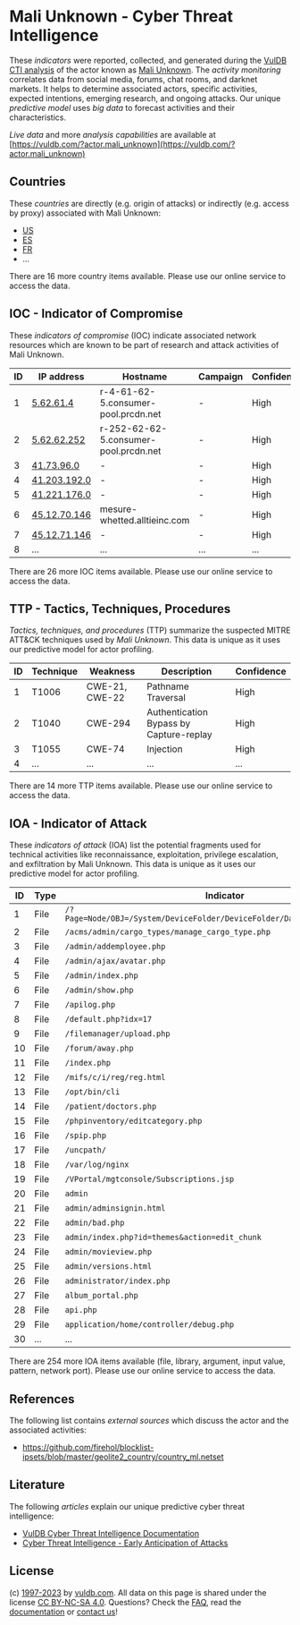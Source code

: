 # Mali Unknown - Cyber Threat Intelligence

These _indicators_ were reported, collected, and generated during the [VulDB CTI analysis](https://vuldb.com/?kb.cti) of the actor known as [Mali Unknown](https://vuldb.com/?actor.mali_unknown). The _activity monitoring_ correlates data from social media, forums, chat rooms, and darknet markets. It helps to determine associated actors, specific activities, expected intentions, emerging research, and ongoing attacks. Our unique _predictive model_ uses _big data_ to forecast activities and their characteristics.

_Live data_ and more _analysis capabilities_ are available at [https://vuldb.com/?actor.mali_unknown](https://vuldb.com/?actor.mali_unknown)

## Countries

These _countries_ are directly (e.g. origin of attacks) or indirectly (e.g. access by proxy) associated with Mali Unknown:

* [US](https://vuldb.com/?country.us)
* [ES](https://vuldb.com/?country.es)
* [FR](https://vuldb.com/?country.fr)
* ...

There are 16 more country items available. Please use our online service to access the data.

## IOC - Indicator of Compromise

These _indicators of compromise_ (IOC) indicate associated network resources which are known to be part of research and attack activities of Mali Unknown.

ID | IP address | Hostname | Campaign | Confidence
-- | ---------- | -------- | -------- | ----------
1 | [5.62.61.4](https://vuldb.com/?ip.5.62.61.4) | r-4-61-62-5.consumer-pool.prcdn.net | - | High
2 | [5.62.62.252](https://vuldb.com/?ip.5.62.62.252) | r-252-62-62-5.consumer-pool.prcdn.net | - | High
3 | [41.73.96.0](https://vuldb.com/?ip.41.73.96.0) | - | - | High
4 | [41.203.192.0](https://vuldb.com/?ip.41.203.192.0) | - | - | High
5 | [41.221.176.0](https://vuldb.com/?ip.41.221.176.0) | - | - | High
6 | [45.12.70.146](https://vuldb.com/?ip.45.12.70.146) | mesure-whetted.alltieinc.com | - | High
7 | [45.12.71.146](https://vuldb.com/?ip.45.12.71.146) | - | - | High
8 | ... | ... | ... | ...

There are 26 more IOC items available. Please use our online service to access the data.

## TTP - Tactics, Techniques, Procedures

_Tactics, techniques, and procedures_ (TTP) summarize the suspected MITRE ATT&CK techniques used by _Mali Unknown_. This data is unique as it uses our predictive model for actor profiling.

ID | Technique | Weakness | Description | Confidence
-- | --------- | -------- | ----------- | ----------
1 | T1006 | CWE-21, CWE-22 | Pathname Traversal | High
2 | T1040 | CWE-294 | Authentication Bypass by Capture-replay | High
3 | T1055 | CWE-74 | Injection | High
4 | ... | ... | ... | ...

There are 14 more TTP items available. Please use our online service to access the data.

## IOA - Indicator of Attack

These _indicators of attack_ (IOA) list the potential fragments used for technical activities like reconnaissance, exploitation, privilege escalation, and exfiltration by Mali Unknown. This data is unique as it uses our predictive model for actor profiling.

ID | Type | Indicator | Confidence
-- | ---- | --------- | ----------
1 | File | `/?Page=Node/OBJ=/System/DeviceFolder/DeviceFolder/DateTime/Action=Submit` | High
2 | File | `/acms/admin/cargo_types/manage_cargo_type.php` | High
3 | File | `/admin/addemployee.php` | High
4 | File | `/admin/ajax/avatar.php` | High
5 | File | `/admin/index.php` | High
6 | File | `/admin/show.php` | High
7 | File | `/apilog.php` | Medium
8 | File | `/default.php?idx=17` | High
9 | File | `/filemanager/upload.php` | High
10 | File | `/forum/away.php` | High
11 | File | `/index.php` | Medium
12 | File | `/mifs/c/i/reg/reg.html` | High
13 | File | `/opt/bin/cli` | Medium
14 | File | `/patient/doctors.php` | High
15 | File | `/phpinventory/editcategory.php` | High
16 | File | `/spip.php` | Medium
17 | File | `/uncpath/` | Medium
18 | File | `/var/log/nginx` | High
19 | File | `/VPortal/mgtconsole/Subscriptions.jsp` | High
20 | File | `admin` | Low
21 | File | `admin/adminsignin.html` | High
22 | File | `admin/bad.php` | High
23 | File | `admin/index.php?id=themes&action=edit_chunk` | High
24 | File | `admin/movieview.php` | High
25 | File | `admin/versions.html` | High
26 | File | `administrator/index.php` | High
27 | File | `album_portal.php` | High
28 | File | `api.php` | Low
29 | File | `application/home/controller/debug.php` | High
30 | ... | ... | ...

There are 254 more IOA items available (file, library, argument, input value, pattern, network port). Please use our online service to access the data.

## References

The following list contains _external sources_ which discuss the actor and the associated activities:

* https://github.com/firehol/blocklist-ipsets/blob/master/geolite2_country/country_ml.netset

## Literature

The following _articles_ explain our unique predictive cyber threat intelligence:

* [VulDB Cyber Threat Intelligence Documentation](https://vuldb.com/?kb.cti)
* [Cyber Threat Intelligence - Early Anticipation of Attacks](https://www.scip.ch/en/?labs.20201022)

## License

(c) [1997-2023](https://vuldb.com/?kb.changelog) by [vuldb.com](https://vuldb.com/?kb.about). All data on this page is shared under the license [CC BY-NC-SA 4.0](https://creativecommons.org/licenses/by-nc-sa/4.0/). Questions? Check the [FAQ](https://vuldb.com/?kb.faq), read the [documentation](https://vuldb.com/?kb) or [contact us](https://vuldb.com/?contact)!
